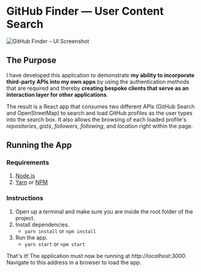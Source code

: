 # GitHub Finder — User Content Search
![GitHub Finder – UI Screenshot](https://i.ibb.co/1LnK0C8/Screenshot-2021-05-04-at-15-17-15.png)

## The Purpose
I have developed this application to demonstrate **my ability to incorporate third-party APIs into my own apps** by using the authentication methods that are required and thereby **creating bespoke clients that serve as an interaction layer for other applications**.

The result is a React app that consumes two different APIs (GitHub Search and OpenStreetMap) to search and load GitHub profiles as the user types into the search box. It also allows the browsing of each loaded profile's *repositories*, *gists*, *followers*, *following*, and *location* right within the page.

## Running the App
### Requirements
1. [Node.js](https://nodejs.org/en/)
2. [Yarn](https://yarnpkg.com/getting-started/install) or [NPM](https://www.npmjs.com/get-npm)
   
### Instructions
1. Open up a terminal and make sure you are inside the root folder of the project.
2. Install dependencies.
    - `yarn install` or `npm install`
2. Run the app.
    - `yarn start` or `npm start`
   
That's it! The application must now be running at *http://localhost:3000*. Navigate to this address in a browser to load the app.
